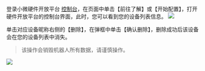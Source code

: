 
登录小微硬件开放平台 [控制台](https://xiaowei.qcloud.com/hardware)，在页面中单击【前往了解】或【开始配置】，打开硬件开放平台的控制台界面，此时，您可以看到您的设备列表信息。
![](https://mc.qcloudimg.com/static/img/b2be0a7b61f746f6a5b6fc6a34cbfb35/image.png)

单击对应设备昵称右侧的【删除】，在弹框中单击【确认删除】，删除成功后该设备会在您的设备列表中消失。
>该操作会销毁机器人所有数据，请谨慎操作。

![](https:////mc.qcloudimg.com/static/img/b880f4161c25a08ada5e8e79684bc1c9/image.png)
